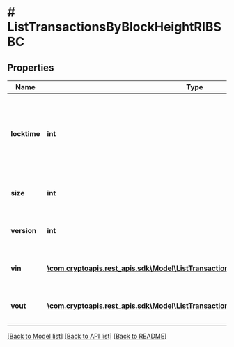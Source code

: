 # # ListTransactionsByBlockHeightRIBSBC

## Properties

Name | Type | Description | Notes
------------ | ------------- | ------------- | -------------
**locktime** | **int** | Represents the time at which a particular transaction can be added to the blockchain. |
**size** | **int** | Represents the total size of this transaction. |
**version** | **int** | Represents the total size of this transaction. |
**vin** | [**\com.cryptoapis.rest_apis.sdk\Model\ListTransactionsByBlockHashRIBSBCVinInner[]**](ListTransactionsByBlockHashRIBSBCVinInner.md) | Represents the transaction inputs. |
**vout** | [**\com.cryptoapis.rest_apis.sdk\Model\ListTransactionsByBlockHashRIBSBCVoutInner[]**](ListTransactionsByBlockHashRIBSBCVoutInner.md) | Represents the transaction outputs. |

[[Back to Model list]](../../README.md#models) [[Back to API list]](../../README.md#endpoints) [[Back to README]](../../README.md)
